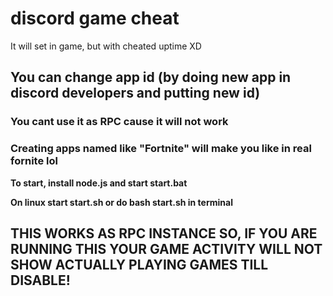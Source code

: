 # discord game cheat
It will set in game, but with cheated uptime XD

## You can change app id (by doing new app in discord developers and putting new id)
### You cant use it as RPC cause it will not work
### Creating apps named like "Fortnite" will make you like in real fornite lol


**To start, install node.js and start start.bat**

**On linux start start.sh or do bash start.sh in terminal**

## THIS WORKS AS RPC INSTANCE SO, IF YOU ARE RUNNING THIS YOUR GAME ACTIVITY WILL NOT SHOW ACTUALLY PLAYING GAMES TILL DISABLE!
